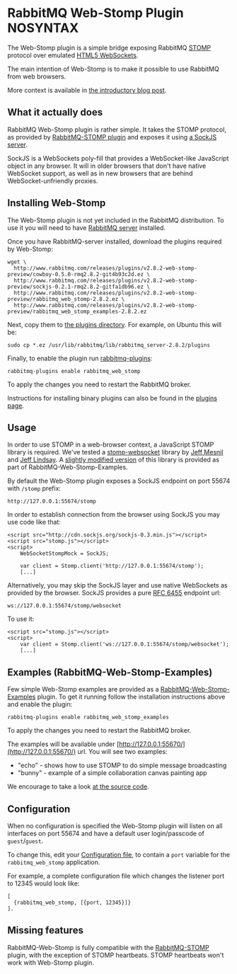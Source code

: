 # RabbitMQ Web-Stomp Plugin NOSYNTAX

The Web-Stomp plugin is a simple bridge exposing RabbitMQ
[STOMP](http://stomp.github.com) protocol over emulated
[HTML5 WebSockets](https://en.wikipedia.org/wiki/WebSockets).

The main intention of Web-Stomp is to make it possible to use RabbitMQ
from web browsers.

More context is available in
[the introductory blog post](http://www.rabbitmq.com/blog/2012/05/14/introducing-rabbitmq-web-stomp/).

## <a id="rationale"/>What it actually does

RabbitMQ Web-Stomp plugin is rather simple. It takes the STOMP protocol,
as provided by [RabbitMQ-STOMP plugin](/stomp.html) and exposes it using
[a SockJS server](http://sockjs.org).

SockJS is a WebSockets poly-fill that provides a WebSocket-like
JavaScript object in any browser. It will in older browsers that don't
have native WebSocket support, as well as in new browsers that are
behind WebSocket-unfriendly proxies.


## <a id="iws"/>Installing Web-Stomp

The Web-Stomp plugin is not yet included in the RabbitMQ distribution.
To use it you will need to have
[RabbitMQ server](http://www.rabbitmq.com/download.html) installed.

Once you have RabbitMQ-server installed, download the plugins required
by Web-Stomp:

    wget \
      http://www.rabbitmq.com/releases/plugins/v2.8.2-web-stomp-preview/cowboy-0.5.0-rmq2.8.2-git4b93c2d.ez \
      http://www.rabbitmq.com/releases/plugins/v2.8.2-web-stomp-preview/sockjs-0.2.1-rmq2.8.2-gitfa1db96.ez \
      http://www.rabbitmq.com/releases/plugins/v2.8.2-web-stomp-preview/rabbitmq_web_stomp-2.8.2.ez \
      http://www.rabbitmq.com/releases/plugins/v2.8.2-web-stomp-preview/rabbitmq_web_stomp_examples-2.8.2.ez

Next, copy them to
[the plugins directory](http://www.rabbitmq.com/plugins.html#installing-plugins). For
example, on Ubuntu this will be:

    sudo cp *.ez /usr/lib/rabbitmq/lib/rabbitmq_server-2.8.2/plugins

Finally, to enable the plugin run [rabbitmq-plugins](/man/rabbitmq-plugins.1.man.html):

    rabbitmq-plugins enable rabbitmq_web_stomp

To apply the changes you need to restart the RabbitMQ broker.

Instructions for installing binary plugins can also be found in the
[plugins page](/plugins.html#installing-plugins).


## <a id="usage"/>Usage

In order to use STOMP in a web-browser context, a JavaScript STOMP
library is required. We've tested a
[stomp-websocket](https://github.com/jmesnil/stomp-websocket/) library
by [Jeff Mesnil](https://github.com/jmesnil) and
[Jeff Lindsay](https://github.com/progrium). A [slightly modified
version](http://hg.rabbitmq.com/rabbitmq-web-stomp-examples/file/default/priv/stomp.js)
of this library is provided as part of RabbitMQ-Web-Stomp-Examples.

By default the Web-Stomp plugin exposes a SockJS endpoint on port
55674 with `/stomp` prefix:

    http://127.0.0.1:55674/stomp

In order to establish connection from the browser using SockJS you may
use code like that:

    <script src="http://cdn.sockjs.org/sockjs-0.3.min.js"></script>
    <script src="stomp.js"></script>
    <script>
        WebSocketStompMock = SockJS;

        var client = Stomp.client('http://127.0.0.1:55674/stomp');
        [...]

Alternatively, you may skip the SockJS layer and use
native WebSockets as provided by the browser. SockJS provides a
pure [RFC 6455](http://www.rfc-editor.org/rfc/rfc6455.txt) endpoint url:

    ws://127.0.0.1:55674/stomp/websocket
    
To use it:


    <script src="stomp.js"></script>
    <script>
        var client = Stomp.client('ws://127.0.0.1:55674/stomp/websocket');
        [...]


## <a id="examples"/>Examples (RabbitMQ-Web-Stomp-Examples)

Few simple Web-Stomp examples are provided as a
[RabbitMQ-Web-Stomp-Examples](http://hg.rabbitmq.com/rabbitmq-web-stomp-examples/file/default/)
plugin. To get it running follow the installation instructions above
and enable the plugin:

    rabbitmq-plugins enable rabbitmq_web_stomp_examples

To apply the changes you need to restart the RabbitMQ broker.

The examples will be available under
[http://127.0.0.1:55670/](http://127.0.0.1:55670/) url. You will see two examples:

 * "echo" - shows how to use STOMP to do simple message broadcasting
 * "bunny" - example of a simple collaboration canvas painting app

We encourage to take a look [at the source code](http://hg.rabbitmq.com/rabbitmq-web-stomp-examples/file/default/priv).

## <a id="config"/>Configuration

When no configuration is specified the Web-Stomp plugin will listen on
all interfaces on port 55674 and have a default user login/passcode of
`guest`/`guest`.

To change this, edit your
[Configuration file](/configure.html#configuration-file),
to contain a `port` variable for the `rabbitmq_web_stomp` application.

For example, a complete configuration file which changes the listener
port to 12345 would look like:

    [
      {rabbitmq_web_stomp, [{port, 12345}]}
    ].


## <a id="missing"/>Missing features

RabbitMQ-Web-Stomp is fully compatible with the
[RabbitMQ-STOMP](/stomp.html) plugin, with the exception of STOMP
heartbeats. STOMP heartbeats won't work with Web-Stomp plugin.
